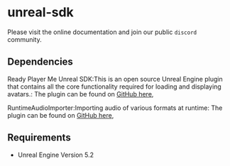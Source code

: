 # unreal-sdk

Please visit the online documentation and join our public `discord` community.


## Dependencies

Ready Player Me Unreal SDK:This is an open source Unreal Engine plugin that contains all the core functionality required for loading and displaying avatars.:  The plugin can be found on [GitHub here](https://github.com/readyplayerme/rpm-unreal-sdk/),      

RuntimeAudioImporter:Importing audio of various formats at runtime:  The plugin can be found on [GitHub here](https://github.com/gtreshchev/RuntimeAudioImporter/),      



## Requirements

- Unreal Engine Version 5.2 
